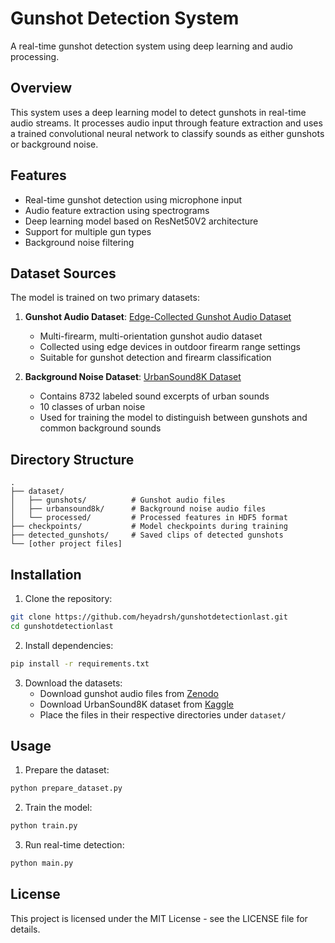# Gunshot Detection System

A real-time gunshot detection system using deep learning and audio processing.

## Overview

This system uses a deep learning model to detect gunshots in real-time audio streams. It processes audio input through feature extraction and uses a trained convolutional neural network to classify sounds as either gunshots or background noise.

## Features

- Real-time gunshot detection using microphone input
- Audio feature extraction using spectrograms
- Deep learning model based on ResNet50V2 architecture
- Support for multiple gun types
- Background noise filtering

## Dataset Sources

The model is trained on two primary datasets:

1. **Gunshot Audio Dataset**: [Edge-Collected Gunshot Audio Dataset](https://zenodo.org/records/7004819)
   - Multi-firearm, multi-orientation gunshot audio dataset
   - Collected using edge devices in outdoor firearm range settings
   - Suitable for gunshot detection and firearm classification

2. **Background Noise Dataset**: [UrbanSound8K Dataset](https://www.kaggle.com/datasets/chrisfilo/urbansound8k)
   - Contains 8732 labeled sound excerpts of urban sounds
   - 10 classes of urban noise
   - Used for training the model to distinguish between gunshots and common background sounds

## Directory Structure

```
.
├── dataset/
│   ├── gunshots/          # Gunshot audio files
│   ├── urbansound8k/      # Background noise audio files
│   └── processed/         # Processed features in HDF5 format
├── checkpoints/           # Model checkpoints during training
├── detected_gunshots/     # Saved clips of detected gunshots
└── [other project files]
```

## Installation

1. Clone the repository:
```bash
git clone https://github.com/heyadrsh/gunshotdetectionlast.git
cd gunshotdetectionlast
```

2. Install dependencies:
```bash
pip install -r requirements.txt
```

3. Download the datasets:
   - Download gunshot audio files from [Zenodo](https://zenodo.org/records/7004819)
   - Download UrbanSound8K dataset from [Kaggle](https://www.kaggle.com/datasets/chrisfilo/urbansound8k)
   - Place the files in their respective directories under `dataset/`

## Usage

1. Prepare the dataset:
```bash
python prepare_dataset.py
```

2. Train the model:
```bash
python train.py
```

3. Run real-time detection:
```bash
python main.py
```

## License

This project is licensed under the MIT License - see the LICENSE file for details.